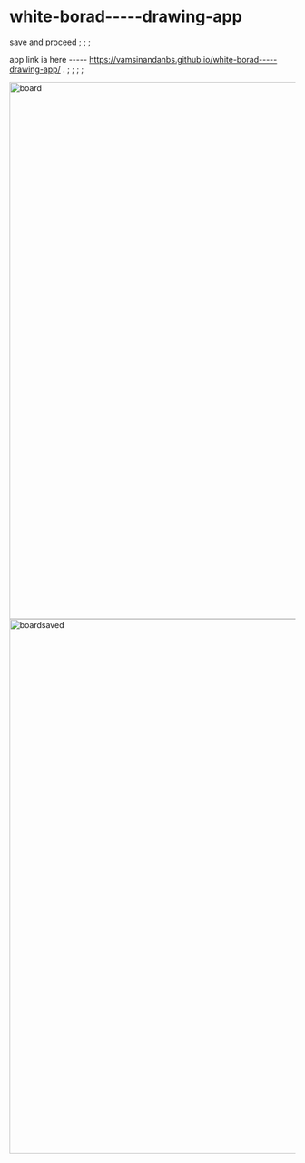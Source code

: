 # white-borad-----drawing-app
save and proceed
;
;
;



app link ia here ----- https://vamsinandanbs.github.io/white-borad-----drawing-app/
.
;
;
;
;






<img width="944" alt="board" src="https://user-images.githubusercontent.com/61873858/117531590-c6fead80-b000-11eb-975e-225c6b5c0b23.png">
<img width="940" alt="boardsaved" src="https://user-images.githubusercontent.com/61873858/117531592-c9f99e00-b000-11eb-8173-5a6f5f6db5a2.png">
